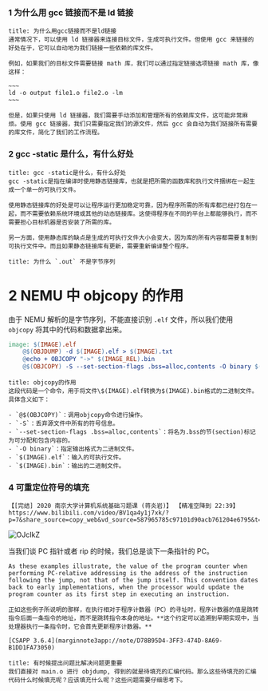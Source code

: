 ### 1 为什么用 gcc 链接而不是 ld 链接

```ad-chatgpt
title: 为什么用gcc链接而不是ld链接
通常情况下，可以使用 ld 链接器来连接目标文件，生成可执行文件。但使用 gcc 来链接的好处在于，它可以自动地为我们链接一些依赖的库文件。 

例如，如果我们的目标文件需要链接 math 库，我们可以通过指定链接选项链接 math 库，像这样：

~~~
ld -o output file1.o file2.o -lm
~~~

但是，如果只使用 ld 链接器，我们需要手动添加和管理所有的依赖库文件，这可能非常麻烦。使用 gcc 链接器，我们只需要指定我们的源文件，然后 gcc 会自动为我们链接所有需要的库文件，简化了我们的工作流程。
```

### 2 gcc -static 是什么，有什么好处

```ad-chatgpt
title: gcc -static是什么，有什么好处
gcc -static是指在编译时使用静态链接库，也就是把所需的函数库和执行文件捆绑在一起生成一个单一的可执行文件。

使用静态链接库的好处是可以让程序运行更加稳定可靠，因为程序所需的所有库都已经打包在一起，而不需要依赖系统环境或其他的动态链接库。这使得程序在不同的平台上都能够执行，而不需要担心目标机器是否安装了所需的库。

另一方面，使用静态库的缺点是生成的可执行文件大小会变大，因为库的所有内容都需要复制到可执行文件中。而且如果静态链接库有更新，需要重新编译整个程序。
```

```ad-question
title: 为什么 `.out` 不是字节序列
```

# 2 NEMU 中 objcopy 的作用
由于 NEMU 解析的是字节序列，不能直接识别 `.elf` 文件，所以我们使用 `objcopy` 将其中的代码和数据拿出来。
```makefile
image: $(IMAGE).elf
	@$(OBJDUMP) -d $(IMAGE).elf > $(IMAGE).txt
	@echo + OBJCOPY "->" $(IMAGE_REL).bin
	@$(OBJCOPY) -S --set-section-flags .bss=alloc,contents -O binary $(IMAGE).elf $(IMAGE).bin
```

```ad-chatgpt
title: objcopy的作用
这段代码是一个命令，用于将文件\$(IMAGE).elf转换为$(IMAGE).bin格式的二进制文件。具体含义如下：

- `@$(OBJCOPY)`：调用objcopy命令进行操作。
- `-S`：丢弃源文件中所有的符号信息。
- `--set-section-flags .bss=alloc,contents`：将名为.bss的节(section)标记为可分配和包含内容的。
- `-O binary`：指定输出格式为二进制文件。
- `$(IMAGE).elf`：输入的可执行文件。
- `$(IMAGE).bin`：输出的二进制文件。
```



### 4 可重定位符号的填充

```ad-quote
【[完结] 2020 南京大学计算机系统基础习题课 (蒋炎岩)】 【精准空降到 22:39】 https://www.bilibili.com/video/BV1qa4y1j7xk/?p=7&share_source=copy_web&vd_source=587965785c97101d90acb761204e6795&t=1359
```

![OJcIkZ](https://picture-suyifan.oss-cn-shenzhen.aliyuncs.com/uPic/OJcIkZ.png)

当我们谈 PC 指针或者 rip 的时候，我们总是谈下一条指针的 PC。

```ad-quote
As these examples illustrate, the value of the program counter when performing PC-relative addressing is the address of the instruction following the jump, not that of the jump itself. This convention dates back to early implementations, when the processor would update the program counter as its first step in executing an instruction.

正如这些例子所说明的那样，在执行相对于程序计数器（PC）的寻址时，程序计数器的值是跳转指令后面一条指令的地址，而不是跳转指令本身的地址。**这个约定可以追溯到早期实现中，当处理器执行一条指令时，它会首先更新程序计数器。**

[CSAPP 3.6.4](marginnote3app://note/D78B95D4-3FF3-474D-8A69-B1DD1FA73050)

```

```ad-danger
title: 有时候提出问题比解决问题更重要
我们直接对 main.o 进行 objdump, 得到的就是待填充的汇编代码。那么这些待填充的汇编代码什么时候填充呢？应该填充什么呢？这些问题需要仔细思考下。
```

